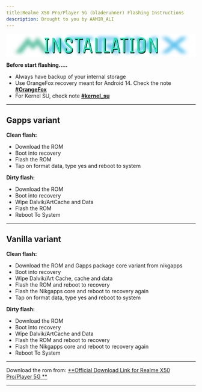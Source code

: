 ```yaml
---
title:Realme X50 Pro/Player 5G (bladerunner) Flashing Instructions
description: Brought to you by AAMIR_ALI
---
```


<a href="#"><img align="center" img src="/assets/installation.png" /></a>

**Before start flashing.....**

- Always have backup of your internal storage
- Use OrangeFox recovery meant for Android 14. Check the note [**#OrangeFox**](https://t.me/Alischatroom/1863)
- For Kernel SU, check note [**#kernel_su**](https://t.me/alischatroom)

----

## Gapps variant

**Clean flash:**
- Download the ROM
- Boot into recovery
- Flash the ROM
- Tap on format data, type yes and reboot to system

**Dirty flash:**
- Download the ROM
- Boot into recovery
- Wipe Dalvik/ArtCache and Data
- Flash the ROM
- Reboot To System

----

## Vanilla variant

**Clean flash:**
- Download the ROM and Gapps package core variant from nikgapps
- Boot into recovery
- Wipe Dalvik/Art Cache, cache and data
- Flash the ROM and reboot to recovery
- Flash the Nikgapps core and reboot to recovery again
- Tap on format data, type yes and reboot to system

**Dirty flash:**
- Download the ROM
- Boot into recovery
- Wipe Dalvik/ArtCache and Data
- Flash the ROM and reboot to recovery
- Flash the Nikgapps core and reboot to recovery again
- Reboot To System

----
Download the rom from: [**Official Download Link for Realme X50 Pro/Player 5G **](https://sourceforge.net/projects/projectmatrixx/files/Android-14/bladerunner/)

----
